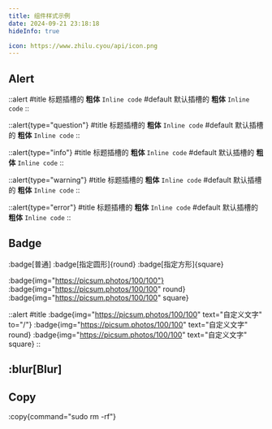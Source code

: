 ```yaml
---
title: 组件样式示例
date: 2024-09-21 23:18:18
hideInfo: true

icon: https://www.zhilu.cyou/api/icon.png
---
```


## Alert

::alert
#title
标题插槽的 **粗体** `Inline code`
#default
默认插槽的 **粗体** `Inline code`
::

::alert{type="question"}
#title
标题插槽的 **粗体** `Inline code`
#default
默认插槽的 **粗体** `Inline code`
::

::alert{type="info"}
#title
标题插槽的 **粗体** `Inline code`
#default
默认插槽的 **粗体** `Inline code`
::

::alert{type="warning"}
#title
标题插槽的 **粗体** `Inline code`
#default
默认插槽的 **粗体** `Inline code`
::

::alert{type="error"}
#title
标题插槽的 **粗体** `Inline code`
#default
默认插槽的 **粗体** `Inline code`
::

## Badge

:badge[普通] :badge[指定圆形]{round} :badge[指定方形]{square}

:badge{img="https://picsum.photos/100/100"} :badge{img="https://picsum.photos/100/100" round} :badge{img="https://picsum.photos/100/100" square}

::alert
#title
:badge{img="https://picsum.photos/100/100" text="自定义文字" to="/"}
:badge{img="https://picsum.photos/100/100" text="自定义文字" round}
:badge{img="https://picsum.photos/100/100" text="自定义文字" square}
::

## :blur[Blur]

## Copy

:copy{command="sudo rm -rf"}
